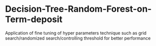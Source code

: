 # Decision-Tree-Random-Forest-on-Term-deposit
Application of  fine tuning of hyper parameters technique such as grid search/randomized search/controlling threshold for better performance 
